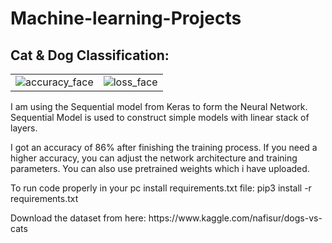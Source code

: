 # Machine-learning-Projects


<h2>Cat & Dog Classification:</h2>

|   |  |
| ------------- | ------------- |
| ![accuracy_face](https://user-images.githubusercontent.com/22933921/55146802-41467d80-516b-11e9-9f7b-b3e57659662c.png)  | ![loss_face](https://user-images.githubusercontent.com/22933921/55146902-6cc96800-516b-11e9-915d-a036981e564a.png) |

<p>I am using the Sequential model from Keras to form the Neural Network. Sequential Model is used to construct simple models with linear stack of layers.</p>
<p>I got an accuracy of 86% after finishing the training process. If you need a higher accuracy, you can adjust the network architecture and training parameters. You can also use pretrained weights which i have uploaded.</p>
<p>To run code properly in your pc install requirements.txt file: pip3 install -r requirements.txt</>
<p>Download the dataset from here: https://www.kaggle.com/nafisur/dogs-vs-cats</>
